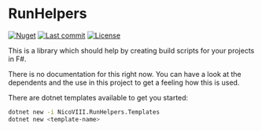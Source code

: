 # RunHelpers

[![Nuget](https://img.shields.io/nuget/v/NicoVIII.RunHelpers?logo=nuget&style=flat-square)](https://www.nuget.org/packages/NicoVIII.RunHelpers/)
[![Last commit](https://img.shields.io/github/last-commit/NicoVIII/RunHelpers?style=flat-square)](https://github.com/NicoVIII/RunHelpers/commits/)
[![License](https://img.shields.io/badge/license-MIT-blue.svg?style=flat-square)](LICENSE.txt)

This is a library which should help by creating build scripts for your projects in F#.

There is no documentation for this right now. You can have a look at the dependents
and the use in this project to get a feeling how this is used.

There are dotnet templates available to get you started:
```bash
dotnet new -i NicoVIII.RunHelpers.Templates
dotnet new <template-name>
```
